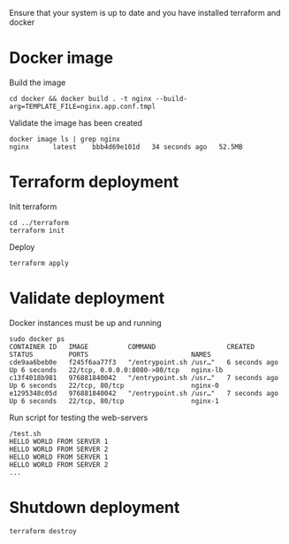 
Ensure that your system is up to date and you have installed terraform and docker

# Docker image

Build the image

    cd docker && docker build . -t nginx --build-arg=TEMPLATE_FILE=nginx.app.conf.tmpl

Validate the image has been created

    docker image ls | grep nginx
    nginx      latest    bbb4d69e101d   34 seconds ago   52.5MB

# Terraform deployment

Init terraform

    cd ../terraform
    terraform init

Deploy

    terraform apply

# Validate deployment

Docker instances must be up and running

    sudo docker ps
    CONTAINER ID   IMAGE          COMMAND                  CREATED         STATUS         PORTS                          NAMES
    cde9aa6beb0e   f245f6aa77f3   "/entrypoint.sh /usr…"   6 seconds ago   Up 6 seconds   22/tcp, 0.0.0.0:8080->80/tcp   nginx-lb
    c13f4018b981   976881840042   "/entrypoint.sh /usr…"   7 seconds ago   Up 6 seconds   22/tcp, 80/tcp                 nginx-0
    e1295348c05d   976881840042   "/entrypoint.sh /usr…"   7 seconds ago   Up 6 seconds   22/tcp, 80/tcp                 nginx-1

Run script for testing the web-servers

    /test.sh 
    HELLO WORLD FROM SERVER 1
    HELLO WORLD FROM SERVER 2
    HELLO WORLD FROM SERVER 1
    HELLO WORLD FROM SERVER 2
    ...

# Shutdown deployment

    terraform destroy